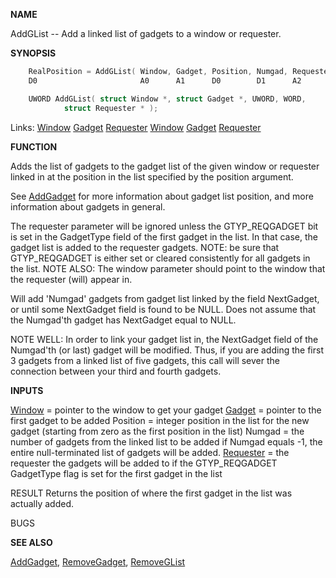 
**NAME**

AddGList -- Add a linked list of gadgets to a window or requester.

**SYNOPSIS**

```c
    RealPosition = AddGList( Window, Gadget, Position, Numgad, Requester )
    D0                       A0      A1      D0        D1      A2

    UWORD AddGList( struct Window *, struct Gadget *, UWORD, WORD,
            struct Requester * );

```
Links: [Window](_00D4.md) [Gadget](_00D4.md) [Requester](_00D4.md) [Window](_00D4.md) [Gadget](_00D4.md) [Requester](_00D4.md) 

**FUNCTION**

Adds the list of gadgets to the gadget list of the given window
or requester linked in at the position in the list specified by
the position argument.

See [AddGadget](AddGadget.md) for more information about gadget list position,
and more information about gadgets in general.

The requester parameter will be ignored unless the GTYP_REQGADGET
bit is set in the GadgetType field of the first gadget in the list.
In that case, the gadget list is added to the requester gadgets.
NOTE: be sure that GTYP_REQGADGET is either set or cleared consistently
for all gadgets in the list.  NOTE ALSO: The window parameter
should point to the window that the requester (will) appear in.

Will add 'Numgad' gadgets from gadget list linked by the field
NextGadget, or until some NextGadget field is found to be NULL.  Does
not assume that the Numgad'th gadget has NextGadget equal to NULL.

NOTE WELL: In order to link your gadget list in, the NextGadget
field of the Numgad'th (or last) gadget will be modified.  Thus, if
you are adding the first 3 gadgets from a linked list of five gadgets,
this call will sever the connection between your third and fourth
gadgets.

**INPUTS**

[Window](_00D4.md) = pointer to the window to get your gadget
[Gadget](_00D4.md) = pointer to the first gadget to be added
Position = integer position in the list for the new gadget
(starting from zero as the first position in the list)
Numgad = the number of gadgets from the linked list to be added
if Numgad equals -1, the entire null-terminated list of
gadgets will be added.
[Requester](_00D4.md) = the requester the gadgets will be added to if the
GTYP_REQGADGET GadgetType flag is set for the first gadget
in the list

RESULT
Returns the position of where the first gadget in the list was actually
added.

BUGS

**SEE ALSO**

[AddGadget](AddGadget.md), [RemoveGadget](RemoveGadget.md), [RemoveGList](RemoveGList.md)
